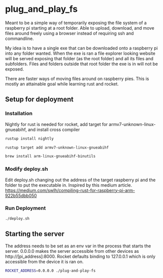 # plug_and_play_fs

Meant to be a simple way of temporarily exposing the file system of a raspberry pi starting at a root folder. 
Able to upload, download, and move files around freely using a browser instead of requiring ssh and commandline.

My idea is to have a single exe that can be downloaded onto a raspberry pi into any folder wanted. 
When the exe is ran a file explorer looking website will be served exposing that folder (as the root folder) and all its files and subfolders.
Files and folders outside that root folder the exe is in will not be exposed.

There are faster ways of moving files around on raspberry pies. This is mostly an attainable goal while learning rust and rocket.

## Setup for deployment
### Installation
Nightly for rust is needed for rocket, add target for armv7-unknown-linux-gnueabihf, and install cross compiler
```sh
rustup install nightly

rustup target add armv7-unknown-linux-gnueabihf

brew install arm-linux-gnueabihf-binutils
```
### Modify deploy.sh
Edit deploy.sh changing out the address of the target raspberry pi and the folder to put the executable in. Inspired by this medium article. <https://medium.com/swlh/compiling-rust-for-raspberry-pi-arm-922b55dbb050>
### Run Deployment
```sh
./deploy.sh
```

## Starting the server
The address needs to be set as an env var in the process that starts the server. 0.0.0.0 makes the server accessible from other devices as http://[pi_address]:8000. Rocket defaults binding to 127.0.0.1 which is only accessible from the device it is ran on.
```sh
ROCKET_ADDRESS=0.0.0.0 ./plug-and-play-fs
```
